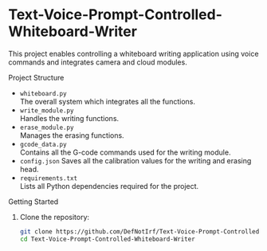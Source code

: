 # Text-Voice-Prompt-Controlled-Whiteboard-Writer
This project enables controlling a whiteboard writing application using voice commands and integrates camera and cloud modules.

Project Structure
- `whiteboard.py`  
  The overall system which integrates all the functions.
- `write_module.py`  
  Handles the writing functions.
- `erase_module.py`  
  Manages the erasing functions.
- `gcode_data.py`  
  Contains all the G-code commands used for the writing module.
- `config.json` 
  Saves all the calibration values for the writing and erasing head.
- `requirements.txt`  
  Lists all Python dependencies required for the project.

Getting Started
1. Clone the repository:
   ```bash
   git clone https://github.com/DefNotIrf/Text-Voice-Prompt-Controlled-Whiteboard-Writer.git
   cd Text-Voice-Prompt-Controlled-Whiteboard-Writer
